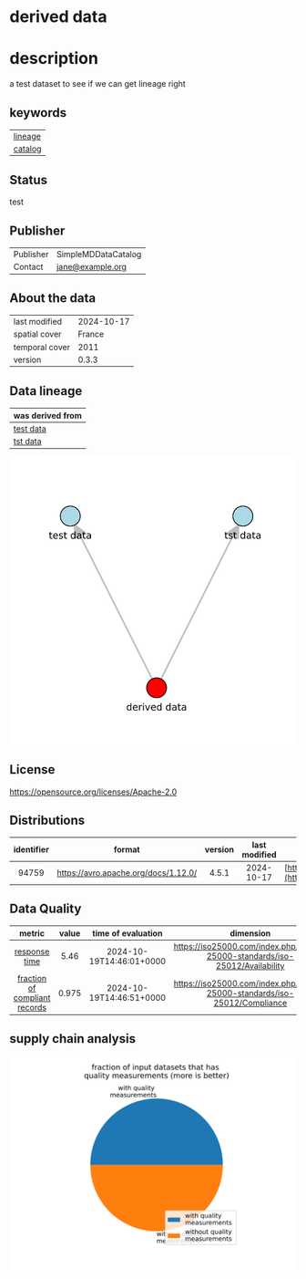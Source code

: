 
derived data
============

# description
  
a test dataset to see if we can get lineage right
## keywords

||
| :--- |
|[lineage](fdcshjnfdscahjn.md)|
|[catalog](sdfjlhgfvrkhlsfd.md)|

## Status


test
## Publisher

|||
| :--- | :--- |
|Publisher|SimpleMDDataCatalog|
|Contact|jane@example.org|

## About the data

|||
| :--- | :--- |
|last modified|2024-10-17|
|spatial cover|France|
|temporal cover|2011|
|version|0.3.3|

## Data lineage

|was derived from|
| :--- |
|[test data](12345.md)|
|[tst data](dsdfadf.md)|
  
![Lineage overview](figures/73956_lineage.svg)
## License


https://opensource.org/licenses/Apache-2.0
## Distributions

|identifier|format|version|last modified|access url|
| :---: | :---: | :---: | :---: | :---: |
|94759|https://avro.apache.org/docs/1.12.0/|4.5.1|2024-10-17|[https://www.example.org/lineagetest.avro](https://www.example.org/lineagetest.avro)|

## Data Quality

|metric|value|time of evaluation|dimension|
| :---: | :---: | :---: | :---: |
|[response time](kd84jsd8wksyf.md)|5.46|2024-10-19T14:46:01+0000|https://iso25000.com/index.php/en/iso-25000-standards/iso-25012/Availability|
|[fraction of compliant records](ja9EJDS8E.md)|0.975|2024-10-19T14:46:51+0000|https://iso25000.com/index.php/en/iso-25000-standards/iso-25012/Compliance|

## supply chain analysis
  
![supply chain analysis](figures/73956_supply_chain.svg)